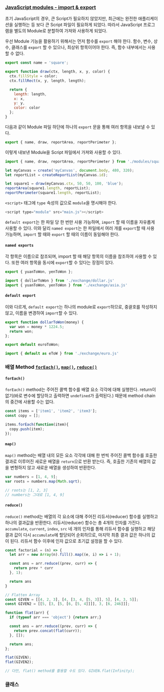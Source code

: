 ### [JavaScript modules - import & export](https://developer.mozilla.org/ko/docs/Web/JavaScript/Guide/Modules)
초기 JavaScript의 경우, 큰 Script가 필요하지 않았지만, 최근에는 완전한 애플리케이션을 실행하는 등 보다 큰 Script 파일이 필요하게 되었다. 따라서 JavaScript 프로그램을 별도의 Module로 분할하여 가져와 사용하게 되었다.

우선 Module 기능을 활용하기 위해서는 먼저 함수를 `export` 해야 한다. 함수, 변수, 상수, 클래스를 `export` 할 수 있으나, 최상위 항목이어야 한다. 즉, 함수 내부에서는 사용할 수 없다.
```javascript
export const name = 'square';

export function draw(ctx, length, x, y, color) {
  ctx.fillStyle = color;
  ctx.fillRect(x, y, length, length);

  return {
    length: length,
    x: x,
    y: y,
    color: color
  };
}
```
다음과 같이 Module 파일 하단에 하나의 `export` 문을 통해 여러 항목을 내보낼 수 있다.
```javascript
export { name, draw, reportArea, reportPerimeter };
```
이렇게 내보낸 Module을 Script 파일에서 가져와 사용할 수 있다.
```javascript
import { name, draw, reportArea, reportPerimeter } from './modules/square.js';

let myCanvas = create('myCanvas', document.body, 480, 320);
let reportList = createReportList(myCanvas.id);

let square1 = draw(myCanvas.ctx, 50, 50, 100, 'blue');
reportArea(square1.length, reportList);
reportPerimeter(square1.length, reportList);
```
`<script>` 태그에 `type` 속성의 값으로  `module`을 명시해야 한다.
```javascript
<script type="module" src="main.js"></script>
```

`default export`는 한 파일 당 한 번만 사용 가능하며, `import` 할 때 이름을 자유롭게 사용할 수 있다. 이와 달리 `named export`는 한 파일에서 여러 개를 `export`할 때 사용 가능하며, `import` 할 때와 `export` 할 때의 이름이 동일해야 한다.

#### `named exports`
각 항목은 이름으로 참조되며, import 할 때 해당 항목의 이름을 참조하여 사용할 수 있다. 또한 여러 항목을 동시에 `export`할 수 있다는 장점이 있다.
```javascript
export { yuanToWon, yenToWon };

import { dollarToWon } from './exchange/dollar.js'
import { yuanToWon, yenToWon } from './exchange/asia.js'
```

#### `default export`
이와 다르게, `default export`는 하나의 module로 `export`하므로, 중괄호를 작성하지 않고, 이름을 변경하여 `import`할 수 있다.
```javascript
export function dollarToWon(money) {
  var won = money * 1224.5;
  return won;
};

export default euroToWon;

import { default as eToW } from './exchange/euro.js'
```

### 배열 Method [`forEach()`](https://developer.mozilla.org/ko/docs/Web/JavaScript/Reference/Global_Objects/Array/forEach), [`map()`](https://developer.mozilla.org/ko/docs/Web/JavaScript/Reference/Global_Objects/Array/map), [`reduce()`](https://developer.mozilla.org/ko/docs/Web/JavaScript/Reference/Global_Objects/Array/Reduce)

#### `forEach()`
`forEach()` method는 주어진 콜백 함수를 배열 요소 각각에 대해 실행한다. return이 없기(바로 변수에 할당하고 출력하면 `undefined`가 출력된다.) 때문에 method chain의 중간에 사용할 수는 없다.
```javascript
const items = ['item1', 'item2', 'item3'];
const copy = [];

items.forEach(function(item){
  copy.push(item);
});
```

#### `map()`
`map()` method는 배열 내의 모든 요소 각각에 대해 한 번씩 주어진 콜백 함수를 호출한 결과로 이루어진 새로운 배열을 `return`으로 반환 받는다. 즉, 호출한 기존의 배열의 값을 변형하지 않고 새로운 배열을 생성하여 반환한다.
```javascript
var numbers = [1, 4, 9];
var roots = numbers.map(Math.sqrt);

// roots는 [1, 2, 3]
// numbers는 그대로 [1, 4, 9]
```

#### `reduce()`
`reduce()` method는 배열의 각 요소에 대해 주어진 리듀서(reducer) 함수를 실행하고 하나의 결과값을 반환한다. 리듀서(reducer) 함수는 총 4개의 인자를 가진다. `accumulate`, `current`, `index`, `src` 네 개의 인자를 통해 리듀서 함수를 실행하고 해당 결과 값이 다시 `accumulate`에 할당되어 순회하므로, 마지막 최종 결과 값은 하나의 값이 된다. 리듀서 함수 이후에 인자 값으로 초기값 설정을 할 수 있다.
```javascript
const factorial = (n) => {
  let arr = new Array(n).fill().map((e, i) => i + 1);

  const ans = arr.reduce((prev, curr) => {
    return prev * curr
  }, 1);

  return ans
}
```

```javascript
// Flatten Array
const GIVEN = [[4, 2, 3], [4, [3, 4, [5, 3]], 5], [4, 3, 5]];
const GIVEN2 = [[5, [3, [5, [6, [5, 4]]]], 3, [6, 246]]];

function flat(arr) {
  if (typeof arr === 'object') {return arr;}

  const ans = arr.reduce((prev, curr) => {
    return prev.concat(flat(curr));
  }, []);

  return ans;
};

flat(GIVEN);
flat(GIVEN2);

// 다만, flat() method를 활용할 수도 있다. GIVEN.flat(Infinity);
```

### 클래스
